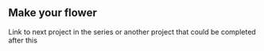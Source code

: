 ## Make your flower

Link to next project in the series or another project that could be completed after this
